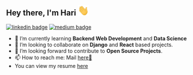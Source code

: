 <h2>Hey there, I'm Hari  <img  src="https://raw.githubusercontent.com/ABSphreak/ABSphreak/master/gifs/Hi.gif" width="30px"></h2>

[![linkedin badge](https://img.shields.io/badge/hari%20krishnan-blue?style=flat&logo=linkedin&labelColor=blue)](https://www.linkedin.com/in/hari-krishnan-18052b190/)
[![medium badge](https://img.shields.io/badge/harikrishnan6336-black?style=flat&logo=medium&labelColor=black)](https://harikrishnan6336.medium.com/)
- 🌱 I’m currently learning **Backend Web Development** and **Data Science**
- 👯 I’m looking to collaborate on **Django** and **React** based projects.
- 💬 I’m looking forward to contribute to **Open Source Projects**.
- 📫 How to reach me: Mail [here💌](mailto:harikrishnan6336@gmail.com)
- You can view my resume [here](https://drive.google.com/file/d/11l5yprWmEvkhQDP7aEKuIo9RhNia7Uwt/view?usp=sharing)

